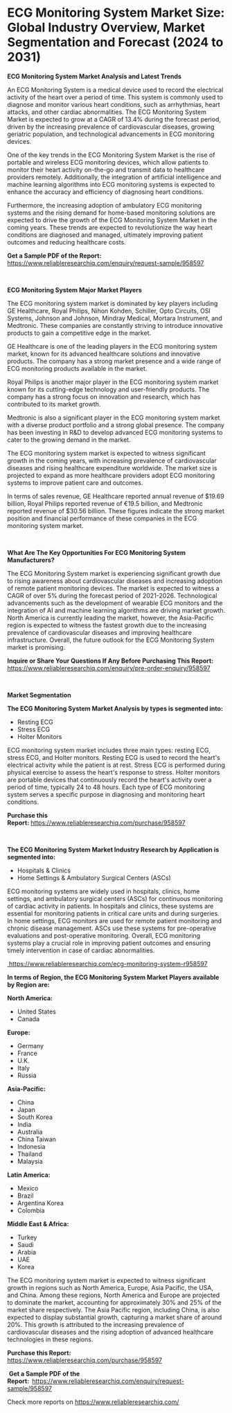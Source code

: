 <p><h1>ECG Monitoring System Market Size: Global Industry Overview, Market Segmentation and Forecast (2024 to 2031)</h1></p><p><strong>ECG Monitoring System Market Analysis and Latest Trends</strong></p>
<p><p>An ECG Monitoring System is a medical device used to record the electrical activity of the heart over a period of time. This system is commonly used to diagnose and monitor various heart conditions, such as arrhythmias, heart attacks, and other cardiac abnormalities. The ECG Monitoring System Market is expected to grow at a CAGR of 13.4% during the forecast period, driven by the increasing prevalence of cardiovascular diseases, growing geriatric population, and technological advancements in ECG monitoring devices.</p><p>One of the key trends in the ECG Monitoring System Market is the rise of portable and wireless ECG monitoring devices, which allow patients to monitor their heart activity on-the-go and transmit data to healthcare providers remotely. Additionally, the integration of artificial intelligence and machine learning algorithms into ECG monitoring systems is expected to enhance the accuracy and efficiency of diagnosing heart conditions.</p><p>Furthermore, the increasing adoption of ambulatory ECG monitoring systems and the rising demand for home-based monitoring solutions are expected to drive the growth of the ECG Monitoring System Market in the coming years. These trends are expected to revolutionize the way heart conditions are diagnosed and managed, ultimately improving patient outcomes and reducing healthcare costs.</p></p>
<p><strong>Get a Sample PDF of the Report:&nbsp;</strong> <a href="https://www.reliableresearchiq.com/enquiry/request-sample/958597">https://www.reliableresearchiq.com/enquiry/request-sample/958597</a></p>
<p>&nbsp;</p>
<p><strong>ECG Monitoring System Major Market Players</strong></p>
<p><p>The ECG monitoring system market is dominated by key players including GE Healthcare, Royal Philips, Nihon Kohden, Schiller, Opto Circuits, OSI Systems, Johnson and Johnson, Mindray Medical, Mortara Instrument, and Medtronic. These companies are constantly striving to introduce innovative products to gain a competitive edge in the market.</p><p>GE Healthcare is one of the leading players in the ECG monitoring system market, known for its advanced healthcare solutions and innovative products. The company has a strong market presence and a wide range of ECG monitoring products available in the market.</p><p>Royal Philips is another major player in the ECG monitoring system market known for its cutting-edge technology and user-friendly products. The company has a strong focus on innovation and research, which has contributed to its market growth.</p><p>Medtronic is also a significant player in the ECG monitoring system market with a diverse product portfolio and a strong global presence. The company has been investing in R&D to develop advanced ECG monitoring systems to cater to the growing demand in the market.</p><p>The ECG monitoring system market is expected to witness significant growth in the coming years, with increasing prevalence of cardiovascular diseases and rising healthcare expenditure worldwide. The market size is projected to expand as more healthcare providers adopt ECG monitoring systems to improve patient care and outcomes.</p><p>In terms of sales revenue, GE Healthcare reported annual revenue of $19.69 billion, Royal Philips reported revenue of €19.5 billion, and Medtronic reported revenue of $30.56 billion. These figures indicate the strong market position and financial performance of these companies in the ECG monitoring system market.</p></p>
<p>&nbsp;</p>
<p><strong>What Are The Key Opportunities For ECG Monitoring System Manufacturers?</strong></p>
<p><p>The ECG Monitoring System market is experiencing significant growth due to rising awareness about cardiovascular diseases and increasing adoption of remote patient monitoring devices. The market is expected to witness a CAGR of over 5% during the forecast period of 2021-2026. Technological advancements such as the development of wearable ECG monitors and the integration of AI and machine learning algorithms are driving market growth. North America is currently leading the market, however, the Asia-Pacific region is expected to witness the fastest growth due to the increasing prevalence of cardiovascular diseases and improving healthcare infrastructure. Overall, the future outlook for the ECG Monitoring System market is promising.</p></p>
<p><strong>Inquire or Share Your Questions If Any Before Purchasing This Report:</strong> <a href="https://www.reliableresearchiq.com/enquiry/pre-order-enquiry/958597">https://www.reliableresearchiq.com/enquiry/pre-order-enquiry/958597</a></p>
<p>&nbsp;</p>
<p><strong>Market Segmentation</strong></p>
<p><strong>The ECG Monitoring System Market Analysis by types is segmented into:</strong></p>
<p><ul><li>Resting ECG</li><li>Stress ECG</li><li>Holter Monitors</li></ul></p>
<p><p>ECG monitoring system market includes three main types: resting ECG, stress ECG, and Holter monitors. Resting ECG is used to record the heart's electrical activity while the patient is at rest. Stress ECG is performed during physical exercise to assess the heart's response to stress. Holter monitors are portable devices that continuously record the heart's activity over a period of time, typically 24 to 48 hours. Each type of ECG monitoring system serves a specific purpose in diagnosing and monitoring heart conditions.</p></p>
<p><strong>Purchase this Report:&nbsp;</strong><a href="https://www.reliableresearchiq.com/purchase/958597">https://www.reliableresearchiq.com/purchase/958597</a></p>
<p>&nbsp;</p>
<p><strong>The ECG Monitoring System Market Industry Research by Application is segmented into:</strong></p>
<p><ul><li>Hospitals & Clinics</li><li>Home Settings & Ambulatory Surgical Centers (ASCs)</li></ul></p>
<p><p>ECG monitoring systems are widely used in hospitals, clinics, home settings, and ambulatory surgical centers (ASCs) for continuous monitoring of cardiac activity in patients. In hospitals and clinics, these systems are essential for monitoring patients in critical care units and during surgeries. In home settings, ECG monitors are used for remote patient monitoring and chronic disease management. ASCs use these systems for pre-operative evaluations and post-operative monitoring. Overall, ECG monitoring systems play a crucial role in improving patient outcomes and ensuring timely intervention in case of cardiac abnormalities.</p></p>
<p><a href="https://www.reliableresearchiq.com/ecg-monitoring-system-r958597">&nbsp;https://www.reliableresearchiq.com/ecg-monitoring-system-r958597</a></p>
<p><strong>In terms of Region, the ECG Monitoring System Market Players available by Region are:</strong></p>
<p>
    <p> <strong> North America: </strong>
        <ul>
            <li>United States</li>
            <li>Canada</li>
        </ul>
        </p> 
    <p> <strong> Europe: </strong>
        <ul>
            <li>Germany</li>
            <li>France</li>
            <li>U.K.</li>
            <li>Italy</li>
            <li>Russia</li>
        </ul>
        </p> 
    <p> <strong> Asia-Pacific: </strong>
        <ul>
            <li>China</li>
            <li>Japan</li>
            <li>South Korea</li>
            <li>India</li>
            <li>Australia</li>
            <li>China Taiwan</li>
            <li>Indonesia</li>
            <li>Thailand</li>
            <li>Malaysia</li>
        </ul>
        </p> 
    <p> <strong> Latin America: </strong>
        <ul>
            <li>Mexico</li>
            <li>Brazil</li>
            <li>Argentina Korea</li>
            <li>Colombia</li>
        </ul>
        </p> 
    <p> <strong> Middle East & Africa: </strong>
        <ul>
            <li>Turkey</li>
            <li>Saudi</li>
            <li>Arabia</li>
            <li>UAE</li>
            <li>Korea</li>
        </ul>
    </p>
    </p>
<p><p>The ECG monitoring system market is expected to witness significant growth in regions such as North America, Europe, Asia Pacific, the USA, and China. Among these regions, North America and Europe are projected to dominate the market, accounting for approximately 30% and 25% of the market share respectively. The Asia Pacific region, including China, is also expected to display substantial growth, capturing a market share of around 20%. This growth is attributed to the increasing prevalence of cardiovascular diseases and the rising adoption of advanced healthcare technologies in these regions.</p></p>
<p><strong>Purchase this Report: </strong><a href="https://www.reliableresearchiq.com/purchase/958597">https://www.reliableresearchiq.com/purchase/958597</a></p>
<p>&nbsp;<strong>Get a Sample PDF of the Report:&nbsp;&nbsp;</strong><a href="https://www.reliableresearchiq.com/enquiry/request-sample/958597">https://www.reliableresearchiq.com/enquiry/request-sample/958597</a></p>
<p><strong></strong></p>
<p>Check more reports on <a href="https://www.reliableresearchiq.com/">https://www.reliableresearchiq.com/</a></p>